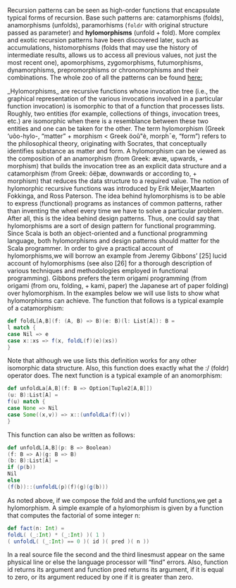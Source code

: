 Recursion patterns can be seen as high-order functions that encapsulate typical forms of recursion. Base such patterns are: catamorphisms (folds), anamorphisms (unfolds), paramorhisms (`foldr` with original structure passed as parameter) and **hylomorphisms** (unfold + fold). More complex and exotic recursion patterns have been discovered later, such as accumulations, histomorphisms (folds that may use the history of intermediate results, allows us to access all previous values, not just the most recent one), apomorphisms, zygomorphisms, futumorphisms, dynamorphisms, prepromorphisms or chronomorphisms and their combinations. The whole zoo of all the patterns can be found [here: ](http://comonad.com/reader/2009/recursion-schemes/)
<p> _Hylomorphisms_ are recursive functions whose invocation tree (i.e., the graphical
representation of the various invocations involved in a particular function invocation)
is isomorphic to that of a function that processes lists. Roughly, two entities (for
example, collections of things, invocation trees, etc.) are isomorphic when there is a
resemblance between these two entities and one can be taken for the other. The term
hylomorphism (Greek ‘υõo-hylo-, “matter” + morphism < Greek öoû"è, morph¯e,
“form”) refers to the philosophical theory, originating with Socrates, that conceptually
identifies substance as matter and form. A hylomorphism can be viewed as
the composition of an anamorphism (from Greek: ævæ, upwards, + morphism)
that builds the invocation tree as an explicit data structure and a catamorphism
(from Greek: ôëþæ, downwards or according to, + morphism) that reduces the data
structure to a required value. The notion of hylomorphic recursive functions was
introduced by Erik Meijer,Maarten Fokkinga, and Ross Paterson.
The idea behind hylomorphisms is to be able to express (functional) programs as
instances of common patterns, rather than inventing the wheel every time we have
to solve a particular problem. After all, this is the idea behind design patterns. Thus,
one could say that hylomorphisms are a sort of design pattern for functional programming.
Since Scala is both an object-oriented and a functional programming
language, both hylomorphisms and design patterns should matter for the Scala programmer.
In order to give a practical account of hylomorphisms,we will borrow an
example from Jeremy Gibbons’ [25] lucid account of hylomorphisms (see also [26]
for a thorough description of various techniques and methodologies employed in
functional programming). Gibbons prefers the term origami programming (from
origami (from oru, folding, + kami, paper) the Japanese art of paper folding) over
hylomorphism.
In the examples below we will use lists to show what hylomorphisms can achieve.
The function that follows is a typical example of a catamorphism:

```scala
def foldL[A,B](f: (A, B) => B)(e: B)(l: List[A]): B =
l match {
case Nil => e
case x::xs => f(x, foldL(f)(e)(xs))
}
```

Note that although we use lists this definition works for any other isomorphic data
structure. Also, this function does exactly what the :/ (foldr) operator does. The
next function is a typical example of an anomorphism:

```scala
def unfoldLa[A,B](f: B => Option[Tuple2[A,B]])
(u: B):List[A] =
f(u) match {  
case None => Nil
case Some((x,v)) => x::(unfoldLa(f)(v))
}
```

This function can also be written as follows:

```scala
def unfoldL[A,B](p: B => Boolean)
(f: B => A)(g: B => B)
(b: B):List[A] =
if (p(b))
Nil
else
(f(b))::(unfoldL(p)(f)(g)(g(b)))
```

As noted above, if we compose the fold and the unfold functions,we get a hylomorphism.
A simple example of a hylomorphism is given by a function that computes
the factorial of some integer n:

```scala
def fact(n: Int) =
foldL( (_:Int) * (_:Int) )( 1 )
( unfoldL( (_:Int) == 0 )( id )( pred )( n ))
```

In a real source file the second and the third linesmust appear on the same physical
line or else the language processor will “find” errors. Also, function id returns
its argument and function pred returns its argument, if it is equal to zero, or its
argument reduced by one if it is greater than zero.
